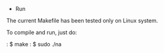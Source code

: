 * Run

The current Makefile has been tested only on Linux system.

To compile and run, just do:

  : $ make
  : $ sudo ./na
